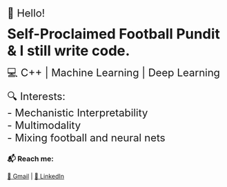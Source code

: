 <span style="font-size: 24px;">👋 Hello!</span>  

<span style="font-size: 32px; font-weight: bold;">Self-Proclaimed Football Pundit & I still write code.</span>  

<span style="font-size: 24px;">💻 C++ | Machine Learning | Deep Learning</span>  

<span style="font-size: 24px;">🔍 Interests:</span>  
<span style="font-size: 24px;">- Mechanistic Interpretability</span>  
<span style="font-size: 24px;">- Multimodality</span>  
<span style="font-size: 24px;">- Mixing football and neural nets</span>    

### 📬 Reach me:  
[📧 Gmail](mailto:mokshagrawal42@gmail.com) | [💼 LinkedIn](https://www.linkedin.com/in/moksh-agrawal-805ab424a/)  


